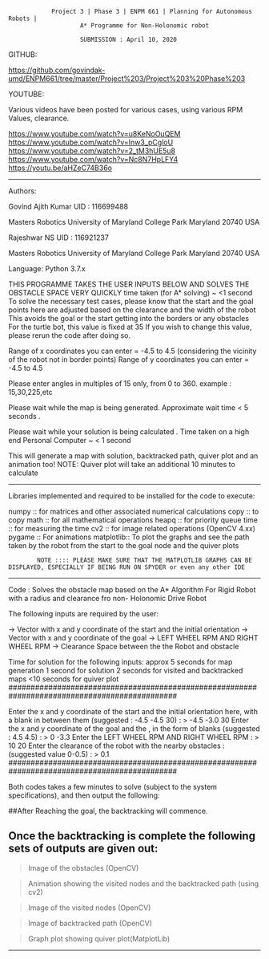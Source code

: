 
				Project 3 | Phase 3 | ENPM 661 | Planning for Autonomous Robots |
						A* Programme for Non-Holonomic robot

						SUBMISSION : April 10, 2020


GITHUB: 

https://github.com/govindak-umd/ENPM661/tree/master/Project%203/Project%203%20Phase%203 

YOUTUBE:

Various videos have been posted for various cases, using various RPM Values, clearance.

https://www.youtube.com/watch?v=u8KeNoOuQEM </br>
https://www.youtube.com/watch?v=Inw3_pCgloU</br>
https://www.youtube.com/watch?v=2_tM3hUE5u8</br>
https://www.youtube.com/watch?v=Nc8N7HpLFY4</br>
https://youtu.be/aHZeC74B36o</br>


_________________________________________________________________________________________
Authors: 

Govind Ajith Kumar
UID : 116699488

Masters Robotics 
University of Maryland
College Park
Maryland
20740 USA

Rajeshwar NS
UID : 116921237

Masters Robotics
University of Maryland
College Park
Maryland
20740 USA

Language: Python 3.7.x

THIS PROGRAMME TAKES THE USER INPUTS BELOW AND SOLVES THE OBSTACLE SPACE VERY QUICKLY
time taken (for A* solving) ~ <1 second
To solve the necessary test cases, please know that the start and the goal points here are adjusted based on the clearance and the width of the robot
This avoids the goal or the start getting into the borders or any obstacles
For the turtle bot, this value is fixed at 35
If you wish to change this value, please rerun the code after doing so.

Range of x coordinates you can enter  =  -4.5 to 4.5 (considering the vicinity of the robot not in border points)
Range of y coordinates you can enter  =  -4.5 to 4.5

Please enter angles in multiples of 15 only, from 0 to 360. example : 15,30,225,etc

Please wait while the map is being generated. Approximate wait time < 5 seconds . 

Please wait while your solution is being calculated . 
Time taken on a high end Personal Computer ~ < 1 second

This will generate a map with solution, backtracked path, quiver plot and an animation too! 
NOTE: Quiver plot will take an additional 10 minutes to calculate 

_________________________________________________________________________________________
Libraries implemented and required to be installed for the code to execute:

numpy :: for matrices and other associated numerical calculations
copy :: to copy
math :: for all mathematical operations
heapq :: for priority queue
time :: for measuring the time
cv2 :: for image related operations (OpenCV 4.xx)
pygame :: For animations
matplotlib:: To plot the graphs and see the path taken by the robot from the start to the goal node and the quiver plots

			NOTE :::: PLEASE MAKE SURE THAT THE MATPLOTLIB GRAPHS CAN BE DISPLAYED, ESPECIALLY IF BEING RUN ON SPYDER or even any other IDE
_________________________________________________________________________________________

Code : Solves the obstacle map based on the A* Algorithm For Rigid Robot with a radius and clearance fro non- Holonomic Drive Robot

The following inputs are required by the user:

-> Vector with x and y coordinate of the start and the initial orientation
-> Vector with x and y coordinate of the goal
-> LEFT WHEEL RPM AND RIGHT WHEEL RPM
-> Clearance Space between the the Robot and obstacle

Time for solution for the following inputs: 
approx 5 seconds for map generation
1 second for solution
2 seconds for visited and backtracked maps
<10 seconds for quiver plot
##############################################################################################

Enter the x and y coordinate of the start and the initial orientation here, with a blank in between them (suggested : -4.5 -4.5 30) : > -4.5 -3.0 30
Enter the x and y coordinate of the goal and the , in the form of blanks (suggested : 4.5 4.5) : > 0 -3.3
Enter the LEFT WHEEL RPM AND RIGHT WHEEL RPM  : > 10 20
Enter the clearance of the robot with the nearby obstacles : (suggested value 0-0.5) : > 0.1
##############################################################################################


Both codes takes a few minutes to solve (subject to the system specifications), and then output 
the following:

##After Reaching the goal, the backtracking will commence.

## Once the backtracking is complete the following sets of outputs are given out:

> Image of the obstacles (OpenCV)

> Animation showing the visited nodes and the backtracked path (using cv2)

> Image of the visited nodes (OpenCV)

> Image of backtracked path (OpenCV)

> Graph plot showing quiver plot(MatplotLib)

---------------------------------------------------------------------------------------------
